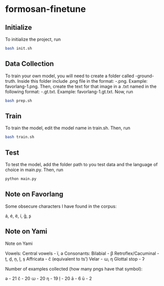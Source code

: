 # formosan-finetune

## Initialize

To initialize the project, run
``` bash
bash init.sh
```

## Data Collection

To train your own model, you will need to create a folder called <language>-ground-truth. Inside this folder include .png file in the format: <language>-<index>.png. Example: favorlang-1.png. Then, create the text for that image in a .txt named in the following format: <language>-<index>.gt.txt. Example: favorlang-1.gt.txt. Now, run
``` bash
bash prep.sh
```

## Train

To train the model, edit the model name in train.sh. Then, run

```bash 
bash train.sh
```

## Test

To test the model, add the folder path to you test data and the language of choice in main.py. Then, run

```bash
python main.py
```

## Note on Favorlang

Some obsecure characters I have found in the corpus: 

á, é, ë, í, ḡ, ʂ 

## Note on Yami


Note on Yami

Vowels:
Central vowels - ï, ə
Consonants:
Bilabial - ꞵ
Retroflex/Cacuminal - ṭ, ḍ, ṇ, ḷ, ṣ
Affricata - č (equivalent to ts’)
Velar - ധ, η
Glottal stop - ʔ


Number of examples collected (how many pngs have that symbol):

ə - 21
č - 20
ധ - 20
η - 19
ḷ - 20
ā - 6
ū - 2 